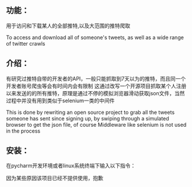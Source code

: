 功能：
----
<p>用于访问和下载某人的全部推特,以及大范围的推特爬取</p>
To access and download all of someone's tweets, as well as a wide range of twitter crawls

介绍：
----
有研究过推特自带的开发者的API，一般只能抓取到7天以为的推特，而且同一个开发者账号爬虫等会有时间内会有限制
这通过改写一个开源项目抓取某个人注册以来发送的的所有推特，原理是通过不停的模拟浏览器滑动获取json文件，当然
过程中并没有用到类似于selenium一类的中间件

This is done by rewriting an open source project to grab all the tweets someone has sent since signing up, by swiping through a simulated browser to get the json file, of course
Middleware like selenium is not used in the process

安装：
------
在pycharm开发环境或者linux系统终端下输入以下指令：

因为某些原因该项目已经不提供使用，抱歉
